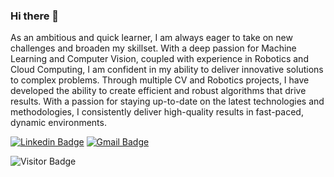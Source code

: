 ### Hi there 👋

As an ambitious and quick learner, I am always eager to take on new challenges and broaden my skillset. With a deep passion for Machine Learning and Computer Vision, coupled with experience in Robotics and Cloud Computing, I am confident in my ability to deliver innovative solutions to complex problems. Through multiple CV and Robotics projects, I have developed the ability to create efficient and robust algorithms that drive results. With a passion for staying up-to-date on the latest technologies and methodologies, I consistently deliver high-quality results in fast-paced, dynamic environments.

[![Linkedin Badge](https://img.shields.io/badge/-tanishpatel01-blue?style=flat-square&logo=Linkedin&logoColor=white&link=https://www.linkedin.com/in/tanishpatel01/)](https://www.linkedin.com/in/tanishpatel01/)
[![Gmail Badge](https://img.shields.io/badge/-tanishpatel0106@gmail.com-c14438?style=flat-square&logo=Gmail&logoColor=white&link=mailto:tanishpatel0106@gmail.com)](mailto:tanishpatel0106@gmail.com)


<!-- ## ⚡ Technologies

![Python](https://img.shields.io/badge/-Python-black?style=flat-square&logo=Python)
![C++](https://img.shields.io/badge/-C++-00599C?style=flat-square&logo=c)
![MySQL](https://img.shields.io/badge/-MySQL-black?style=flat-square&logo=mysql)
![Heroku](https://img.shields.io/badge/-Heroku-430098?style=flat-square&logo=heroku)
![Amazon AWS](https://img.shields.io/badge/Amazon%20AWS-232F3E?style=flat-square&logo=amazon-aws)
![Git](https://img.shields.io/badge/-Git-black?style=flat-square&logo=git)
![GitHub](https://img.shields.io/badge/-GitHub-181717?style=flat-square&logo=github)
![GitLab](https://img.shields.io/badge/-GitLab-FCA121?style=flat-square&logo=gitlab)
![BitBucket](https://img.shields.io/badge/-BitBucket-darkblue?style=flat-square&logo=bitbucket) -->

<!-- ![Github Stats](https://github-readme-stats.vercel.app/api?username=tanishpatel0106&count_private=true&show_icons=true&include_all_commits=true)
![Top Langs](https://github-readme-stats.vercel.app/api/top-langs/?username=tanishpatel0106&hide=TeX&layout=compact) -->

![Visitor Badge](https://visitor-badge.laobi.icu/badge?page_id=tanishpatel0106.tanishpatel0106)

